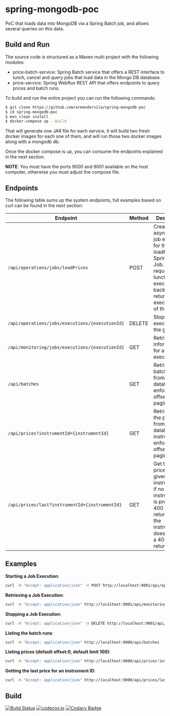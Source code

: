# spring-mongodb-poc

PoC that loads data into MongoDB via a Spring Batch job, and allows several queries on this data.

## Build and Run

The source code is structured as a Maven multi project with the following modules:

- price-batch-service: Spring Batch service that offers a REST interface to lunch, cancel and query jobs that load data in the Mongo DB database.
- price-service: Spring Webflux REST API that offers endpoints to query prices and batch runs.

To build and run the entire project you can run the following commands:

```bash
$ git clone https://github.com/armandorvila/spring-mongodb-poc
$ cd spring-mongodb-poc
$ mvn clean install
$ docker-compose up --build
```

That will generate one JAR file for each service, it will build two fresh docker images for each one of them, and will run those two docker images along with a mongodb db.

Once the docker compose is up, you can consume the endpoints explained in the next section.

**NOTE**: You must have the ports 9000 and 9001 available on the host computer, otherwise you must adjust the compose file.

## Endpoints

The following table sums up the system endpoints, full examples based on curl can be found in the next section:

| Endpoint                                        | Method | Description                                                                                                                                                             |
| ----------------------------------------------- | ------ | ----------------------------------------------------------------------------------------------------------------------------------------------------------------------- |
| `/api/operations/jobs/loadPrices`               | POST   | Creates an asynchronous job execution for the loadPrices Spring Batch Job. Each request will lunch a new execution in background returning the execution id of the job. |
| `/api/operations/jobs/executions/{executionId}` | DELETE | Stops the job execution of the given ID.                                                                                                                                |
| `/api/monitoring/jobs/executions/{executionId}` | GET    | Retrieves the information for a given execution ID.                                                                                                                     |
| `/api/batches`                                  | GET    | Retrieves the batch runs from the database enforcing offset/size pagination.                                                                                            |
| `/api/prices?instrumentId={instrumentId}`       | GET    | Retrieves all the prices from the database by instrumentId, enforcing offset/size pagination.                                                                           |
| `/api/prices/last?instrumentId={instrumentId}`  | GET    | Get the last price for the given instrumentId, if no instrumentId is provided a 400 error is returned. If the instrumentId doesn't exist a 404 error is returned.       |

## Examples

**Starting a Job Execution**:

```bash
curl -H "Accept: application/json" -X POST http://localhost:9001/api/operations/jobs/loadPrices -d "jobParameters=dataFile=sample-data-2.csv"
```

**Retrieving a Job Execution**:

```bash
curl -H "Accept: application/json" http://localhost:9001/api/monitoring/jobs/executions/{executionId}
```

**Stopping a Job Execution**:

```bash
curl -H "Accept: application/json" -X DELETE http://localhost:9001/api/operations/jobs/executions/{executionId}
```

**Listing the batch runs**:

```bash
curl -H "Accept: application/json" http://localhost:9000/api/batches
```

**Listing prices (default offset:0, default limit 100)**:

```bash
curl -H "Accept: application/json" http://localhost:9000/api/prices?instrumentId=7f35ef04-4a7b-4934-9523-25a78def8cf1
```

**Getting the last price for an instrument ID**:

```bash
curl -H "Accept: application/json" http://localhost:9000/api/prices/last?instrumentId=7f35ef04-4a7b-4934-9523-25a78def8cf1
```

## Build

[![Build Status](https://secure.travis-ci.org/armandorvila/spring-mongodb-poc.png)](http://travis-ci.org/armandorvila/spring-mongodb-poc) [![codecov.io](https://codecov.io/github/armandorvila/spring-mongodb-poc/coverage.svg)](https://codecov.io/github/armandorvila/spring-mongodb-poc) [![Codacy Badge](https://api.codacy.com/project/badge/Grade/a4d5023ae1fa4e09b5afd9d8ca2a4cde)](https://www.codacy.com/app/armandorvila/spring-mongodb-poc?utm_source=github.com&utm_medium=referral&utm_content=armandorvila/spring-mongodb-poc&utm_campaign=Badge_Grade)

